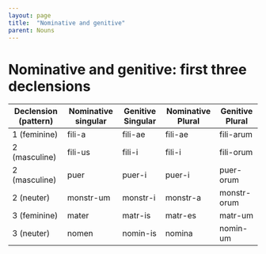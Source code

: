 ```yaml
---
layout: page
title:  "Nominative and genitive"
parent: Nouns
---
```


# Nominative and genitive: first three declensions



| Declension (pattern) | Nominative singular | Genitive Singular | Nominative Plural | Genitive Plural |
| --- | --- | --- | --- | --- |
| 1 (feminine)| fili-<span class="regular">a</span> | fili-<span class="regular">ae</span> | fili-<span class="regular">ae</span> | fili-<span class="regular">arum</span> |
| 2 (masculine) | fili-<span class="regular">us<span> | fili-<span class="regular">i</span> | fili-<span class="regular">i</span> | fili-<span class="regular">orum</span> |
| 2 (masculine)|  puer |  puer-<span class="regular">i</span> | puer-<span class="regular">i</span> | puer-<span class="regular">orum</span> |
| 2 (neuter) | monstr-<span class="attention">um</span> | monstr-<span class="regular">i</span> |  monstr-<span class="attention">a</span> | monstr-<span class="regular">orum</span> |
| 3 (feminine)| mater | matr-<span class="regular">is</span> | matr-<span class="regular">es</span> | matr-<span class="attention">um</span> |
| 3 (neuter) | nomen | nomin-<span class="regular">is</span> | nomin<span class="attention">a</span> | nomin-<span class="attention">um</span> |


<link rel="stylesheet" type="text/css" href="../../../css/latin101.css">
